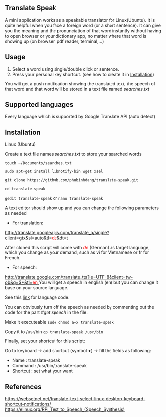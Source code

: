 <h2 >Translate Speak</h2>
A mini application works as a speakable translator for Linux(Ubuntu). It is quite helpful when you face a foreign word (or a short sentence). It can give you the meaning and the pronunciation of that word instantly without having to open browser or your dictionary app, no matter where that word is showing up (on browser, pdf reader, terminal,...)

<h2 >Usage</h2>

1. Select a word using single/double click or sentence.
2. Press your personal key shortcut. (see how to create it in [Installation](#Installation))

You will get a push notification showing the translated text, the speech of that word and that word will be stored in a text file named *searches.txt*


<h2 >Supported languages</h2>
Every language which is supported by Google Translate API (auto detect)

<h2 id="Installation">Installation</h2>
Linux (Ubuntu)

Create a text file names *searches.txt* to store your searched words

`touch ~/Documents/searches.txt`

`sudo apt-get install libnotify-bin wget xsel`

`git clone https://github.com/phubinhdang/translate-speak.git`

`cd translate-speak `

`gedit translate-speak` or `nano translate-speak`

A text editor should show up and you can change the following parameters as needed

 * For translation:
<a href="">
http://translate.googleapis.com/translate_a/single?client=gtx&sl=auto&tl=<span style="color:red">de</span>&dt=t
</a>


After cloned this script will come with <span style="color:red">*de*</span> (German) as target language, which you change as your demand, such as vi for Vietnamese or fr for French.

* For speech: 
<a href="">
http://translate.google.com/translate_tts?ie=UTF-8&client=tw-ob&q=$*&tl=<span style="color:red">en</span>
</a>
You will get a speech in english (en) but you can change it base on your source language.

See this [link](https://cloud.google.com/translate/docs/languages) for language code.

You can obviously turn off the speech as needed by commenting out the code for the part *#get speech* in the file.

Make it executeable
`sudo chmod a+x translate-speak`

Copy it to /usr/bin
`cp translate-speak /usr/bin`



Finally, set your shortcut for this script: 

Go to keyboard -> add shortcut (symbol **+**) -> fill the fields as following: 

* Name : translate-speak
* Command : /usr/bin/translate-speak
* Shortcut : set what your want




<h2 >References</h2>

https://websetnet.net/translate-text-select-linux-desktop-keyboard-shortcut-notifications/
https://elinux.org/RPi_Text_to_Speech_(Speech_Synthesis)